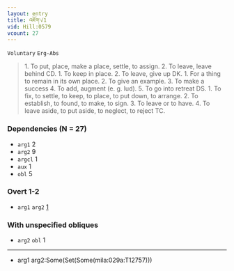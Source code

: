```yaml
---
layout: entry
title: འཇོག་√1
vid: Hill:0579
vcount: 27
---
```

`Voluntary` `Erg-Abs`
> 1\.
 To put, place, make a place, settle, to assign\.
 2\.
 To leave, leave behind CD\.
 1\.
 To keep in place\.
 2\.
 To leave, give up DK\.
 1\.
 For a thing to remain in its own place\.
 2\.
 To give an example\.
 3\.
 To make a success 4\.
 To add, augment (e\.
g\.
 lud)\.
 5\.
 To go into retreat DS\.
 1\.
 To fix, to settle, to keep, to place, to put down, to arrange\.
 2\.
 To establish, to found, to make, to sign\.
 3\.
 To leave or to have\.
 4\.
 To leave aside, to put aside, to neglect, to reject TC\.

### Dependencies (N = 27)
* `arg1` 2
* `arg2` 9
* `argcl` 1
* `aux` 1
* `obl` 5


### Overt 1-2
* `arg1` `arg2` [1](#arg1-arg2)


### With unspecified obliques
* `arg2` `obl` 1

---
* <a name='arg1-arg2'>arg1 arg2</a>:Some(Set(Some(mila:029a:T12757)))
